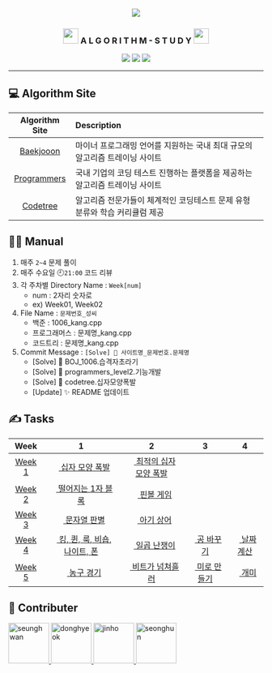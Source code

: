 <div align="center">
  <h3><img src="https://user-images.githubusercontent.com/46666296/133788774-1bba4108-db05-4d35-88ac-e355f29040a0.png"/></h3>
  <h3><img src="https://acegif.com/wp-content/uploads/cat-typing-2.gif" height="30"/> A L G O R I T H M - S T U D Y <img src="https://media.giphy.com/media/aNqEFrYVnsS52/giphy.gif?cid=ecf05e47dpsjnrwcxxt71g4kywnpvxivofh5nszjjt0dimq7&rid=giphy.gif" height="30"/></h3>
  <img src="https://img.shields.io/badge/c++-%2300599C.svg?style=for-the-badge&logo=c%2B%2B&logoColor=white"/>
  <img src="https://img.shields.io/badge/java-%23ED8B00.svg?style=for-the-badge&logo=java&logoColor=white"/>
  <img src="https://img.shields.io/badge/python-3670A0?style=for-the-badge&logo=python&logoColor=ffdd54"/>
</div>

---

## 💻 Algorithm Site
| Algorithm Site | Description |
|:--------------:|:------------|
|[Baekjooon](https://www.acmicpc.net/) | 마이너 프로그래밍 언어를 지원하는 국내 최대 규모의 알고리즘 트레이닝 사이트 |
|[Programmers](https://programmers.co.kr/)| 국내 기업의 코딩 테스트 진행하는 플랫폼을 제공하는 알고리즘 트레이닝 사이트 |
|[Codetree](https://codetree.ai/) | 알고리즘 전문가들이 체계적인 코딩테스트 문제 유형 분류와 학습 커리큘럼 제공 |

## 👨‍💻 Manual
1. 매주 `2~4` 문제 풀이
2. 매주 수요일 🕘`21:00` 코드 리뷰
3. 각 주차별 Directory Name : `Week[num]`
    - num : 2자리 숫자로
    - ex) Week01, Week02
4. File Name : `문제번호_성씨`
    - 백준 : 1006_kang.cpp  
    - 프로그래머스 : 문제명_kang.cpp
    - 코드트리 : 문제명_kang.cpp
5. Commit Message : `[Solve] 💯 사이트명_문제번호.문제명`  
    - [Solve] 💯 BOJ_1006.습격자초라기
    - [Solve] 💯 programmers_level2.기능개발  
    - [Solve] 💯 codetree.십자모양폭발
    - [Update] ✨ README 업데이트

## ✍ Tasks

|Week| 1 | 2 | 3 | 4 |
|:--:|:-:|:-:|:-:|:-:|
|[Week 1](./Week/Week01/README.md)|[<img src="https://www.google.com/s2/favicons?domain_url=http://codetree.ai" height="13"> 십자 모양 폭발](https://www.codetree.ai/missions/2/concepts/2/problems/cross-shape-bomb/description)|[<img src="https://www.google.com/s2/favicons?domain_url=http://codetree.ai" height="13"> 최적의 십자 모양 폭발](https://www.codetree.ai/missions/2/concepts/2/problems/best-cross-shape-bomb/description)|
|[Week 2](./Week/Week02/README.md)|[<img src="https://www.google.com/s2/favicons?domain_url=http://codetree.ai" height="13"> 떨어지는 1자 블록](https://www.codetree.ai/missions/2/concepts/2/problems/falling-horizontal-block/description)|[<img src="https://www.google.com/s2/favicons?domain_url=http://codetree.ai" height="13"> 핀볼 게임](https://www.codetree.ai/missions/2/concepts/2/problems/pinball-game/description)|
|[Week 3](./Week/Week03/README.md)|[<img src="https://d2gd6pc034wcta.cloudfront.net/tier/9.svg" height="12"> 문자열 판별](https://www.acmicpc.net/problem/16500)|[<img src="https://d2gd6pc034wcta.cloudfront.net/tier/12.svg" height="12"> 아기 상어](https://www.acmicpc.net/problem/16236)
|[Week 4](./Week/Week04/README.md)|[<img src="https://d2gd6pc034wcta.cloudfront.net/tier/1.svg" height="12"> 킹, 퀸, 룩, 비숍, 나이트, 폰](https://www.acmicpc.net/problem/3003)|[<img src="https://d2gd6pc034wcta.cloudfront.net/tier/4.svg" height="12"> 일곱 난쟁이](https://www.acmicpc.net/problem/2309)|[<img src="https://d2gd6pc034wcta.cloudfront.net/tier/4.svg" height="12"> 공 바꾸기](https://www.acmicpc.net/problem/10813)|[<img src="https://d2gd6pc034wcta.cloudfront.net/tier/6.svg" height="12"> 날짜 계산](https://www.acmicpc.net/problem/1476)|
|[Week 5](./Week/Week05/README.md)|[<img src="https://d2gd6pc034wcta.cloudfront.net/tier/4.svg" height="12"> 농구 경기](https://www.acmicpc.net/problem/1159)|[<img src="https://d2gd6pc034wcta.cloudfront.net/tier/6.svg" height="12"> 비트가 넘쳐흘러](https://www.acmicpc.net/problem/17419)|[<img src="https://d2gd6pc034wcta.cloudfront.net/tier/7.svg" height="12"> 미로 만들기](https://www.acmicpc.net/problem/1347)|[<img src="https://d2gd6pc034wcta.cloudfront.net/tier/7.svg" height="12"> 개미](https://www.acmicpc.net/problem/3048)|

## 🤝 Contributer
<a href = "https://github.com/kangshwan">
  <img src="https://avatars.githubusercontent.com/u/46666296?v=4" alt="seunghwan" width="80" style="max-width:100%" />
</a>
<a href = "https://github.com/97DongHyeokOH">
  <img src="https://avatars.githubusercontent.com/u/64296314?v=4" alt="donghyeok" width="80" style="max-width:100%" />
</a>
<a href = "https://github.com/sth4881">
  <img src="https://avatars.githubusercontent.com/u/46771903?v=4" alt="jinho" width="80" style="max-width:100%" />
</a>
<a href = "https://github.com/jsh9611">
  <img src="https://avatars.githubusercontent.com/u/57349859?v=4" alt="seonghun" width="80" style="max-width:100%" />
</a>